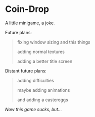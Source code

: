# Coin-Drop
A little minigame, a joke.

Future plans:
> fixing window sizing and this things
> 
> adding normal textures
> 
> adding a better title screen

Distant future plans:
> adding difficulties
> 
> maybe adding animations
> 
> and adding a eastereggs



_Now this game sucks, but..._
